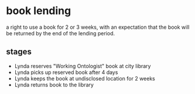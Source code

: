 # book lending

a right to use a book for 2 or 3 weeks, with an expectation that the book will be returned by the end of the lending period.

## stages

* Lynda reserves "Working Ontologist" book at city library
* Lynda picks up reserved book after 4 days
* Lynda keeps the book at undisclosed location for 2 weeks
* Lynda returns book to the library
